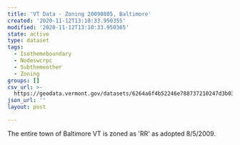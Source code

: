 ```yaml
---
title: 'VT Data - Zoning 20090805, Baltimore'
created: '2020-11-12T13:10:33.950355'
modified: '2020-11-12T13:10:33.950365'
state: active
type: dataset
tags:
  - Isothemeboundary
  - Nodeswcrpc
  - Subthemeother
  - Zoning
groups: []
csv_url: >-
  https://geodata.vermont.gov/datasets/6264a6f4b52246e788737210247d3b03_0.csv?outSR=%7B%22latestWkid%22%3A3857%2C%22wkid%22%3A102100%7D
json_url: ''
layout: post

---
```

The entire town of Baltimore VT is zoned as 'RR' as adopted 8/5/2009.

